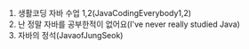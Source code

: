 1. 생활코딩 자바 수업 1,2(JavaCodingEverybody1,2)
2. 난 정말 자바를 공부한적이 없어요(I've never really studied Java)
3. 자바의 정석(JavaofJungSeok)
